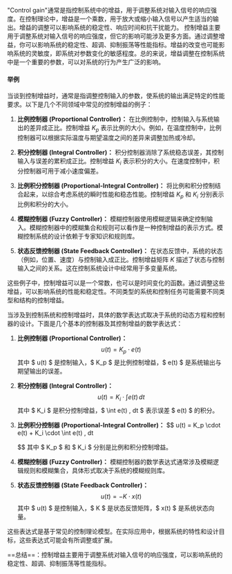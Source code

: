 "Control gain"通常是指控制系统中的增益，用于调整系统对输入信号的响应强度。在控制理论中，增益是一个乘数，用于放大或缩小输入信号以产生适当的输出。增益的调整可以影响系统的稳定性、响应时间和抗干扰能力。
控制增益主要用于调整系统对输入信号的响应强度，但它的影响可能涉及更多方面。通过调整增益，你可以影响系统的稳定性、超调、抑制振荡等性能指标。增益的改变也可能影响系统的灵敏度，即系统对参数变化的敏感程度。总的来说，增益调整在控制系统中是一个重要的参数，可以对系统的行为产生广泛的影响。

#### 举例

当谈到控制增益时，通常是指调整控制输入的参数，使系统的输出满足特定的性能要求。以下是几个不同领域中常见的控制增益的例子：

1. **比例控制器 (Proportional Controller)：** 在比例控制中，控制输入与系统输出的差异成正比。控制增益 $K_p$ 表示比例的大小。例如，在温度控制中，比例控制器可以根据实际温度与期望温度之间的差异来调整加热或冷却。

2. **积分控制器 (Integral Controller)：** 积分控制器消除了系统稳态误差，其控制输入与误差的累积成正比。控制增益 $K_i$ 表示积分的大小。在速度控制中，积分控制器可用于减小速度偏差。

3. **比例积分控制器 (Proportional-Integral Controller)：** 将比例和积分控制结合起来，以综合考虑系统的瞬时性能和稳态性能。控制增益 $K_p$ 和 $K_i$ 分别表示比例和积分的大小。

4. **模糊控制器 (Fuzzy Controller)：** 模糊控制器使用模糊逻辑来确定控制输入。模糊控制器中的模糊集合和规则可以看作是一种控制增益的表示方式。模糊控制系统的设计依赖于专家知识和规则库。

5. **状态反馈控制器 (State Feedback Controller)：** 在状态反馈中，系统的状态（例如，位置、速度）与控制输入成正比。控制增益矩阵 $K$ 描述了状态与控制输入之间的关系。这在控制系统设计中经常用于多变量系统。

这些例子中，控制增益可以是一个常数，也可以是时间变化的函数。通过调整这些增益，可以影响系统的性能和稳定性。不同类型的系统和控制任务可能需要不同类型和结构的控制增益。

当涉及到控制系统和控制增益时，具体的数学表达式取决于系统的动态方程和控制器的设计。下面是几个基本的控制器及其控制增益的数学表达式：

1. **比例控制器 (Proportional Controller)：**
   $$
   u(t) = K_p \cdot e(t) 
   $$
   其中 $ u(t) $ 是控制输入，$ K_p $ 是比例控制增益，$ e(t) $ 是系统输出与期望输出的误差。
   
2. **积分控制器 (Integral Controller)：**
   $$
   u(t) = K_i \cdot \int e(t) \, dt
   $$
   其中 $ K_i $ 是积分控制增益，$ \int e(t) \, dt $ 表示误差 $ e(t) $ 的积分。
   
3. **比例积分控制器 (Proportional-Integral Controller)：**
   $$
   u(t) = K_p \cdot e(t) + K_i \cdot \int e(t) \, dt 
   $$
   其中 $ K_p $ 和 $ K_i $ 分别是比例和积分控制增益。
   
4. **模糊控制器 (Fuzzy Controller)：**
   模糊控制器的数学表达式通常涉及模糊逻辑规则和模糊集合，具体形式取决于系统的模糊规则库。

5. **状态反馈控制器 (State Feedback Controller)：**
   $$
   u(t) = -K \cdot x(t)
   $$
   其中 $ u(t) $ 是控制输入，$ K $ 是状态反馈矩阵，$ x(t) $ 是系统状态向量。

这些表达式是基于常见的控制理论模型。在实际应用中，根据系统的特性和设计目标，这些表达式可能会有所调整或扩展。

==总结==：控制增益主要用于调整系统对输入信号的响应强度，可以影响系统的稳定性、超调、抑制振荡等性能指标。